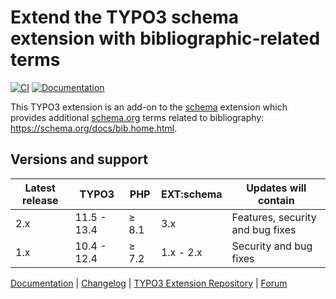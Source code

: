 # Extend the TYPO3 schema extension with bibliographic-related terms

[![CI](https://github.com/brotkrueml/schema-bib/actions/workflows/ci.yml/badge.svg)](https://github.com/brotkrueml/schema-bib/actions/workflows/ci.yml)
[![Documentation](https://github.com/brotkrueml/schema-bib/actions/workflows/docs.yml/badge.svg)](https://github.com/brotkrueml/schema-bib/actions/workflows/docs.yml)

This TYPO3 extension is an add-on to the
[schema](https://extensions.typo3.org/extension/schema) extension
which provides additional [schema.org](https://schema.org/) terms
related to bibliography: https://schema.org/docs/bib.home.html.

## Versions and support

| Latest release | TYPO3       | PHP   | EXT:schema | Updates will contain             |
|----------------|-------------|-------|------------|----------------------------------|
| 2.x            | 11.5 - 13.4 | ≥ 8.1 | 3.x        | Features, security and bug fixes |
| 1.x            | 10.4 - 12.4 | ≥ 7.2 | 1.x - 2.x  | Security and bug fixes           |

[Documentation](https://docs.typo3.org/p/brotkrueml/schema-bib/main/en-us/) |
[Changelog](https://github.com/brotkrueml/schema-bib/blob/main/CHANGELOG.md) |
[TYPO3 Extension Repository](https://extensions.typo3.org/extension/schema_bib) |
[Forum](https://github.com/brotkrueml/schema/discussions)
